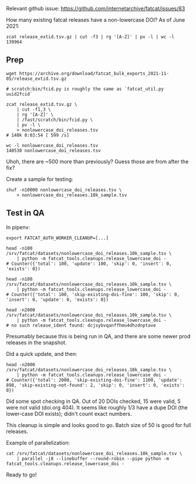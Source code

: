 
Relevant github issue: https://github.com/internetarchive/fatcat/issues/83

How many existing fatcat releases have a non-lowercase DOI? As of June 2021:

    zcat release_extid.tsv.gz | cut -f3 | rg '[A-Z]' | pv -l | wc -l
    139964

## Prep

    wget https://archive.org/download/fatcat_bulk_exports_2021-11-05/release_extid.tsv.gz

    # scratch:bin/fcid.py is roughly the same as `fatcat_util.py uuid2fcid`

    zcat release_extid.tsv.gz \
        | cut -f1,3 \
        | rg '[A-Z]' \
        | /fast/scratch/bin/fcid.py \
        | pv -l \
        > nonlowercase_doi_releases.tsv
    # 140k 0:03:54 [ 599 /s]

    wc -l nonlowercase_doi_releases.tsv
    140530 nonlowercase_doi_releases.tsv

Uhoh, there are ~500 more than previously? Guess those are from after the fix?

Create a sample for testing:

    shuf -n10000 nonlowercase_doi_releases.tsv \
        > nonlowercase_doi_releases.10k_sample.tsv

## Test in QA

In pipenv:

    export FATCAT_AUTH_WORKER_CLEANUP=[...]

    head -n100 /srv/fatcat/datasets/nonlowercase_doi_releases.10k_sample.tsv \
        | python -m fatcat_tools.cleanups.release_lowercase_doi -
    # Counter({'total': 100, 'update': 100, 'skip': 0, 'insert': 0, 'exists': 0})

    head -n100 /srv/fatcat/datasets/nonlowercase_doi_releases.10k_sample.tsv \
        | python -m fatcat_tools.cleanups.release_lowercase_doi -
    # Counter({'total': 100, 'skip-existing-doi-fine': 100, 'skip': 0, 'insert': 0, 'update': 0, 'exists': 0})

    head -n2000 /srv/fatcat/datasets/nonlowercase_doi_releases.10k_sample.tsv \
        | python -m fatcat_tools.cleanups.release_lowercase_doi -
    # no such release_ident found: dcjsybvqanffhmu4dhzdnptave

Presumably because this is being run in QA, and there are some newer prod releases in the snapshot.

Did a quick update, and then:

    head -n2000 /srv/fatcat/datasets/nonlowercase_doi_releases.10k_sample.tsv \
        | python -m fatcat_tools.cleanups.release_lowercase_doi -
    # Counter({'total': 2000, 'skip-existing-doi-fine': 1100, 'update': 898, 'skip-existing-not-found': 2, 'skip': 0, 'insert': 0, 'exists': 0})

Did some spot checking in QA. Out of 20 DOIs checked, 15 were valid, 5 were not
valid (doi.org 404). It seems like roughly 1/3 have a dupe DOI (the lower-case
DOI exists); didn't count exact numbers.

This cleanup is simple and looks good to go. Batch size of 50 is good for full
releases.

Example of parallelization:

    cat /srv/fatcat/datasets/nonlowercase_doi_releases.10k_sample.tsv \
        | parallel -j8 --linebuffer --round-robin --pipe python -m fatcat_tools.cleanups.release_lowercase_doi -

Ready to go!
